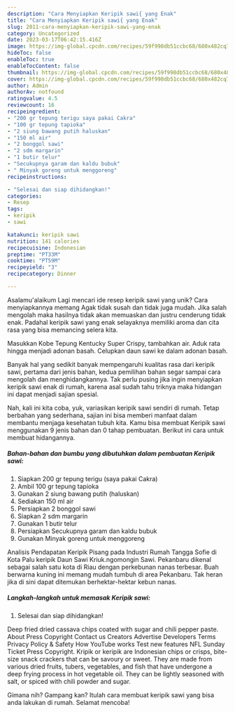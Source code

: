 ```yaml
---
description: "Cara Menyiapkan Keripik sawi{ yang Enak"
title: "Cara Menyiapkan Keripik sawi{ yang Enak"
slug: 2011-cara-menyiapkan-keripik-sawi-yang-enak
category: Uncategorized
date: 2023-03-17T06:42:15.416Z
image: https://img-global.cpcdn.com/recipes/59f998db51ccbc68/680x482cq70/keripik-sawi-foto-resep-utama.jpg
hideToc: false
enableToc: true
enableTocContent: false
thumbnail: https://img-global.cpcdn.com/recipes/59f998db51ccbc68/680x482cq70/keripik-sawi-foto-resep-utama.jpg
cover: https://img-global.cpcdn.com/recipes/59f998db51ccbc68/680x482cq70/keripik-sawi-foto-resep-utama.jpg
author: Admin
authorAv: notfound
ratingvalue: 4.5
reviewcount: 16
recipeingredient:
- "200 gr tepung terigu saya pakai Cakra"
- "100 gr tepung tapioka"
- "2 siung bawang putih haluskan"
- "150 ml air"
- "2 bonggol sawi"
- "2 sdm margarin"
- "1 butir telur"
- "Secukupnya garam dan kaldu bubuk"
- " Minyak goreng untuk menggoreng"
recipeinstructions:

- "Selesai dan siap dihidangkan!"
categories:
- Resep
tags:
- keripik
- sawi

katakunci: keripik sawi 
nutrition: 141 calories
recipecuisine: Indonesian
preptime: "PT33M"
cooktime: "PT59M"
recipeyield: "3"
recipecategory: Dinner

---
```



Asalamu'alaikum Lagi mencari ide resep keripik sawi yang unik? Cara menyiapkannya memang Agak tidak susah dan tidak juga mudah. Jika salah mengolah maka hasilnya tidak akan memuaskan dan justru cenderung tidak enak. Padahal keripik sawi yang enak selayaknya memiliki aroma dan cita rasa yang bisa memancing selera kita.


Masukkan Kobe Tepung Kentucky Super Crispy, tambahkan air. Aduk rata hingga menjadi adonan basah. Celupkan daun sawi ke dalam adonan basah.

Banyak hal yang sedikit banyak mempengaruhi kualitas rasa dari keripik sawi, pertama dari jenis bahan, kedua pemilihan bahan segar sampai cara mengolah dan menghidangkannya. Tak perlu pusing jika ingin menyiapkan keripik sawi enak di rumah, karena asal sudah tahu triknya maka hidangan ini dapat menjadi sajian spesial.


Nah, kali ini kita coba, yuk, variasikan keripik sawi sendiri di rumah. Tetap berbahan yang sederhana, sajian ini bisa memberi manfaat dalam membantu menjaga kesehatan tubuh kita. Kamu bisa membuat Keripik sawi menggunakan 9 jenis bahan dan 0 tahap pembuatan. Berikut ini cara untuk membuat hidangannya.

<!--inarticleads1-->

##### Bahan-bahan dan bumbu yang dibutuhkan dalam pembuatan Keripik sawi:

1. Siapkan 200 gr tepung terigu (saya pakai Cakra)
1. Ambil 100 gr tepung tapioka
1. Gunakan 2 siung bawang putih (haluskan)
1. Sediakan 150 ml air
1. Persiapkan 2 bonggol sawi
1. Siapkan 2 sdm margarin
1. Gunakan 1 butir telur
1. Persiapkan Secukupnya garam dan kaldu bubuk
1. Gunakan  Minyak goreng untuk menggoreng


Analisis Pendapatan Keripik Pisang pada Industri Rumah Tangga Sofie di Kota Palu keripik Daun Sawi Kriuk.ngomongin Sawi. Pekanbaru dikenal sebagai salah satu kota di Riau dengan perkebunan nanas terbesar. Buah berwarna kuning ini memang mudah tumbuh di area Pekanbaru. Tak heran jika di sini dapat ditemukan berhektar-hektar kebun nanas. 

<!--inarticleads2-->

##### Langkah-langkah untuk memasak Keripik sawi:


1. Selesai dan siap dihidangkan!

Deep fried dried cassava chips coated with sugar and chili pepper paste. About Press Copyright Contact us Creators Advertise Developers Terms Privacy Policy &amp; Safety How YouTube works Test new features NFL Sunday Ticket Press Copyright. Kripik or keripik are Indonesian chips or crisps, bite-size snack crackers that can be savoury or sweet. They are made from various dried fruits, tubers, vegetables, and fish that have undergone a deep frying process in hot vegetable oil. They can be lightly seasoned with salt, or spiced with chili powder and sugar. 

Gimana nih? Gampang kan? Itulah cara membuat keripik sawi yang bisa anda lakukan di rumah. Selamat mencoba!
